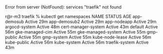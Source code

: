 
Error from server (NotFound): services "traefik" not found

r@r-m3 traefik % kubectl get namespaces
NAME                  STATUS   AGE
app-demosub           Active   29m
app-demosub2          Active   29m
app-nodeapp           Active   29m
argocd-system         Active   48m
cert-manager-system   Active   43m
default               Active   56m
gke-managed-cim       Active   55m
gke-managed-system    Active   55m
gmp-public            Active   55m
gmp-system            Active   55m
kube-node-lease       Active   56m
kube-public           Active   56m
kube-system           Active   56m
traefik-system        Active   43m



